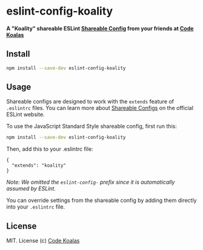 # eslint-config-koality

#### A "Koality" shareable ESLint [Shareable Config](http://eslint.org/docs/developer-guide/shareable-configs) from your friends at [Code Koalas](https://codekoalas.com)

## Install

```bash
npm install --save-dev eslint-config-koality
```

## Usage

Shareable configs are designed to work with the `extends` feature of `.eslintrc` files.
You can learn more about
[Shareable Configs](http://eslint.org/docs/developer-guide/shareable-configs) on the
official ESLint website.

To use the JavaScript Standard Style shareable config, first run this:

```bash
npm install --save-dev eslint-config-koality
```

Then, add this to your .eslintrc file:

```
{
  "extends": "koality"
}
```

*Note: We omitted the `eslint-config-` prefix since it is automatically assumed by ESLint.*

You can override settings from the shareable config by adding them directly into your
`.eslintrc` file.

## License

MIT. License (c) [Code Koalas](https://codekoalas.com)
